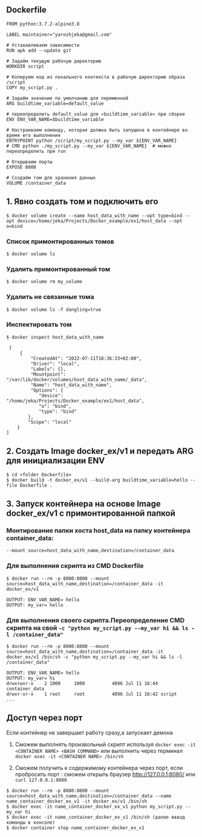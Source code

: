 
## Dockerfile

```
FROM python:3.7.2-alpine3.8

LABEL maintainer="yaroshjeka@gmail.com"

# Устанавливаем зависимости
RUN apk add --update git

# Задаём текущую рабочую директорию
WORKDIR script

# Копируем код из локального контекста в рабочую директорию образа /script
COPY my_script.py .

# Задаём значение по умолчанию для переменной
ARG buildtime_variable=default_value

# переопределить default_value для «buildtime_variable» при сборке
ENV ENV_VAR_NAME=$buildtime_variable 

# Настраиваем команду, которая должна быть запущена в контейнере во время его выполнения
ENTRYPOINT python /script/my_script.py --my_var ${ENV_VAR_NAME}
# CMD python ./my_script.py --my_var ${ENV_VAR_NAME}  # можно переопределить при run

# Открываем порты
EXPOSE 8000

# Создаём том для хранения данных
VOLUME /container_data

``` 



## 1. Явно создать том и подключить его
```
$ docker volume create --name host_data_with_name --opt type=bind --opt device=/home/jeka/Projects/Docker_example/ex1/host_data --opt o=bind
```

### Список примонтированных томов
```
$ docker volume ls
```

### Удалить примонтированный том
```
$ docker volume rm my_volume
```

### Удалить не связанные тома
```
$ docker volume ls -f dangling=true
```

### Инспектировать том
```
$ docker inspect host_data_with_name

 [
     {
         "CreatedAt": "2022-07-11T18:36:33+02:00",
         "Driver": "local",
         "Labels": {},
         "Mountpoint": "/var/lib/docker/volumes/host_data_with_name/_data",
         "Name": "host_data_with_name",
         "Options": {
            "device": "/home/jeka/Projects/Docker_example/ex1/host_data",
            "o": "bind",
            "type": "bind"
        },
        "Scope": "local"
    }
]
```

## 2. Создать Image docker_ex/v1 и передать ARG для инициализации ENV
```
$ cd <folder Dockerfile>
$ docker build -t docker_ex/v1 --build-arg buildtime_variable=hello --file Dockerfile .
```

## 3. Запуск контейнера на основе Image docker_ex/v1 с примонтированной папкой
 
### Монтирование папки хоста host_data на папку контейнера container_data:
``` --mount source=host_data_with_name,destination=/container_data  ```
 
### Для выполнения скрипта из CMD Dockerfile
```
$ docker run --rm -p 8000:8000 --mount source=host_data_with_name,destination=/container_data -it docker_ex/v1 
 
OUTPUT: ENV_VAR_NAME= hello
OUTPUT: my_var= hello
```
  
### Для выполнения своего скрипта.Переопределение CMD скрипта на свой ```-c "python my_script.py --my_var hi && ls -l /container_data"```
```
$ docker run --rm -p 8000:8000 --mount source=host_data_with_name,destination=/container_data -it docker_ex/v1 /bin/sh -c "python my_script.py --my_var hi && ls -l /container_data"

OUTPUT: ENV_VAR_NAME= hello
OUTPUT: my_var= hi
drwxrwxr-x    2 1000     1000          4096 Jul 11 16:44 container_data
drwxr-xr-x    1 root     root          4096 Jul 11 16:42 script
...
```

## Доступ через порт

Если контейнер не завершает работу сразу,а запускает демона

1. Сможем выполнять произвольный скрипт используя `docker exec -it <CONTAINER NAME> <BASH COMMAND>` или выполнить через терминал `docker exec -it <CONTAINER NAME> /bin/sh`

2. Сможем получить к содержимому контейнера через порт, если пробросить порт <HOST PORT>:<CONTAINER PORT> сможем открыть браузер  http://127.0.0.1:8080/ или `curl 127.0.0.1:8080`

```
$ docker run --rm -p 8080:8000 --mount source=host_data_with_name,destination=/container_data --name name_container_docker_ex_v1 -it docker_ex/v1 /bin/sh 
$ docker exec -it name_container_docker_ex_v1 python my_script.py --my_var hi
$ docker exec -it name_container_docker_ex_v1 /bin/sh (далее вввод команды в консоле)
$ docker container stop name_container_docker_ex_v1
```

